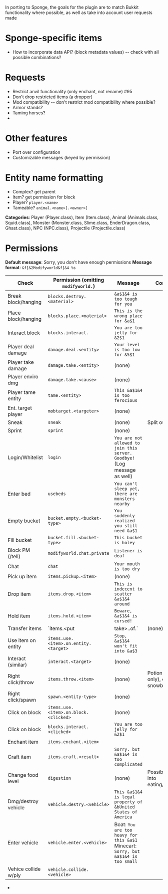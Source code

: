 In porting to Sponge, the goals for the plugin are to match Bukkit functionality where possible, as well as take into account user requests made

# Sponge-specific items

- How to incorporate data API? (block metadata values) -- check with all possible combinations?

# Requests

- Restrict anvil functionality (only enchant, not rename) #95
- Don't drop restricted items (a dropper)
- Mod compatibility -- don't restrict mod compatibility where possible?
- Armor stands?
- Taming horses?
-


# Other features 

- Port over configuration
- Customizable messages (keyed by permission)

# Entity name formatting

- Complex? get parent
- Item? get permission for block
- Player? `player.<name>`
- Tameable? `animal.<name>[.<owner>]`

**Categories**: Player (Player.class), Item (Item.class), Animal (Animals.class, Squid.class), Monster (Monster.class, Slime.class, EnderDragon.class, Ghast.class), NPC (NPC.class), Projectile (Projectile.class)

# Permissions

**Default message**: Sorry, you don't have enough permissions
**Message format**: `&f[&2Modifyworld&f]&4 %s`

Check               | Permission (omitting `modifyworld.`)     | Message                       | Commentary
------------------- | ---------------------------------------- | ----------------------------- | ----------
Break block/hanging | `blocks.destroy.<material>`              | `&a$1&4 is too tough for you`
Place block/hanging | `blocks.place.<material>`                | `This is the wrong place for &a$1`
Interact block      | `blocks.interact.`                       | `You are too jelly for &2$1`
Player deal damage  | `damage.deal.<entity>`                   | `Your level is too low for &5$1`
Player take damage  | `damage.take.<entity>`                   | (none)
Player enviro dmg   | `damage.take.<cause>`                    | (none)
Player tame entity  | `tame.<entity>`                          | `This &a$1&4 is too ferocious`
Ent. target player  | `mobtarget.<targeter>`                   | (none)
Sneak               | `sneak`                                  | (none) | Split out into on/off?
Sprint              | `sprint`                                 | (none)
Login/Whitelist     | `login`                                  |  `You are not allowed to join this server. Goodbye!` (Log message as well)
Enter bed           | `usebeds`                                | `You can't sleep yet, there are monsters nearby`
Empty bucket        | `bucket.empty.<bucket-type>`             | `You suddenly realized you still need &a$1`
Fill bucket         | `bucket.fill.<bucket-type>`              | `This bucket is holey`
Block PM (/tell)    | `modifyworld.chat.private`               | `Listener is deaf`
Chat                | `chat`                                   | `Your mouth is too dry`
Pick up item        | `items.pickup.<item>`                    | (none)
Drop item           | `items.drop.<item>`                      | `This is indecent to scatter &a$1&4 around`
Hold item           | `items.hold.<item>`                      | `Beware, &a$1&4 is cursed!`
Transfer items      | `items.<put|take>.<item>.of.<inventory>` | (none)
Use item on entity  | `items.use.<item>.on.entity.<target>`    | `Stop, &a$1&4 won't fit into &a$3`
Interact (similar)  | `interact.<target>`                      | (none)
Right click/throw   | `items.throw.<item>`                     | (none)  | Potion (splash only), egg, snowball, expbottle
Right click/spawn   | `spawn.<entity-type>`                    | (none)
Click on block      | `items.use.<item>.on.block.<clicked>`    | (none)
Click on block      | `blocks.interact.<clicked>`              | `You are too jelly for &2$1`
Enchant item        | `items.enchant.<item>`                   |
Craft item          | `items.craft.<result>`                   | `Sorry. but &a$1&4 is too complicated`
Change food level   | `digestion`                              | (none) | Possible split ount into eating/deterioriation
Dmg/destroy vehicle | `vehicle.destry.<vehicle>`               | `This &a$1&4 is legal property of &bUnited States of America`
Enter vehicle       | `vehicle.enter.<vehicle>`                | Boat: `You are too heavy for this &a$1` Minecart: `Sorry, but &a$1&4 is too small`
Vehice collide w/ply| `vehicle.collide.<vehicle>`              | 





-
